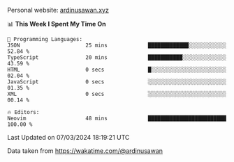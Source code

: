 Personal website: [ardinusawan.xyz](https://ardinusawan.xyz)

<!--START_SECTION:waka-->
📊 **This Week I Spent My Time On** 

```text
💬 Programming Languages: 
JSON                     25 mins             █████████████░░░░░░░░░░░░   52.84 % 
TypeScript               20 mins             ███████████░░░░░░░░░░░░░░   43.59 % 
HTML                     0 secs              █░░░░░░░░░░░░░░░░░░░░░░░░   02.04 % 
JavaScript               0 secs              ░░░░░░░░░░░░░░░░░░░░░░░░░   01.35 % 
XML                      0 secs              ░░░░░░░░░░░░░░░░░░░░░░░░░   00.14 % 

🔥 Editors: 
Neovim                   48 mins             █████████████████████████   100.00 % 
```


 Last Updated on 07/03/2024 18:19:21 UTC
<!--END_SECTION:waka-->
Data taken from https://wakatime.com/@ardinusawan
